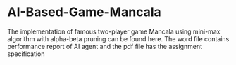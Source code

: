 # AI-Based-Game-Mancala

The implementation of famous two-player game Mancala using mini-max algorithm with alpha-beta pruning can be found here. The word file contains performance report of AI agent and the pdf file has the assignment specification
